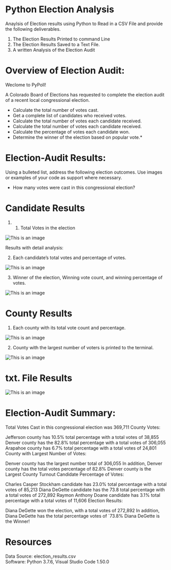 # Python Election Analysis
Anaylsis of Election results using Python to Read in a CSV File and provide the following deliverables.

1. The Election Results Printed to command Line
2. The Election Results Saved to a Text File.
3. A written Analysis of the Election Audit

# Overview of Election Audit:

Weclome to PyPoll! 

A Colorado Board of Elections has requested to complete the election audit of a recent local congressional election.


* Calculate the total number of votes cast.
* Get a complete list of candidates who received votes.
* Calculate the total number of votes each candidate received.
* Calculate the total number of votes each candidate received.
* Calculate the percentage of votes each candidate won.
* Determine the winner of the election based on popular vote.*

# Election-Audit Results: 

Using a bulleted list, address the following election outcomes. Use images or examples of your code as support where necessary.

* How many votes were cast in this congressional election?

# Candidate Results

1. 1. Total Votes in the election

![This is an image](https://github.com/ABorden23/Election-Analysis--UCF-Data-Analytics-/blob/master/resources/Total%20Votes%20Code.png)

Results with detail analysis:

2. Each candidate’s total votes and percentage of votes.

![This is an image](https://github.com/ABorden23/Election-Analysis--UCF-Data-Analytics-/blob/master/resources/Election%20Results.png)

3. Winner of the election, Winning vote count, and winning percentage of votes.

![This is an image]()

# County Results 

1. Each county with its total vote count and percentage.

![This is an image]()

2. County with the largest number of voters is printed to the terminal.

![This is an image]()

# txt. File Results 

![This is an image]()

# Election-Audit Summary:

Total Votes Cast in this congressional election was 369,711
County Votes:

Jefferson county has 10.5% total percentage with a total votes of 38,855
Denver county has the 82.8% total percentage with a total votes of 306,055
Arapahoe county has 6.7% total percentage with a total votes of 24,801
County with Largest Number of Votes:

Denver county has the largest number total of 306,055
In addition, Denver county has the total votes percentage of 82.8%
Denver county is the Largest County Turnout
Candidate Percentage of Votes:

Charles Casper Stockham candidate has 23.0% total percentage with a total votes of 85,213
Diana DeGette candidate has the 73.8 total percentage with a total votes of 272,892
Raymon Anthony Doane candidate has 3.1% total percentage with a total votes of 11,606
Election Results:

Diana DeGette won the election, with a total votes of 272,892
In addition, Diana DeGette has the total percentage votes of `73.8%
Diana DeGette is the Winner!

# Resources 
Data Source: election_results.csv\
Software: Python 3.7.6, Visual Studio Code 1.50.0
